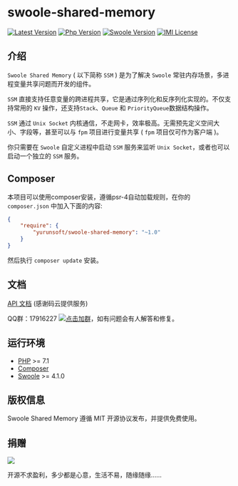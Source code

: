 # swoole-shared-memory

[![Latest Version](https://img.shields.io/packagist/v/yurunsoft/swoole-shared-memory.svg)](https://packagist.org/packages/yurunsoft/swoole-shared-memory)
[![Php Version](https://img.shields.io/badge/php-%3E=7.1-brightgreen.svg)](https://secure.php.net/)
[![Swoole Version](https://img.shields.io/badge/swoole-%3E=4.1.0-brightgreen.svg)](https://github.com/swoole/swoole-src)
[![IMI License](https://img.shields.io/github/license/Yurunsoft/swoole-shared-memory.svg)](https://github.com/Yurunsoft/swoole-shared-memory/blob/master/LICENSE)

## 介绍

`Swoole Shared Memory` ( 以下简称 `SSM` ) 是为了解决 `Swoole` 常驻内存场景，多进程变量共享问题而开发的组件。

`SSM` 直接支持任意变量的跨进程共享，它是通过序列化和反序列化实现的。不仅支持常用的 `KV` 操作，还支持`Stack`、`Queue` 和 `PriorityQueue`数据结构操作。

`SSM` 通过 `Unix Socket` 内核通信，不走网卡，效率极高。无需预先定义空间大小、字段等，甚至可以与 `fpm` 项目进行变量共享 ( `fpm` 项目仅可作为客户端 )。

你只需要在 `Swoole` 自定义进程中启动 `SSM` 服务来监听 `Unix Socket`，或者也可以启动一个独立的 `SSM` 服务。

## Composer

本项目可以使用composer安装，遵循psr-4自动加载规则，在你的 `composer.json` 中加入下面的内容:

```json
{
    "require": {
        "yurunsoft/swoole-shared-memory": "~1.0"
    }
}
```

然后执行 `composer update` 安装。

## 文档

[API 文档](https://apidoc.gitee.com/yurunsoft/swoole-shared-memory) (感谢码云提供服务)

QQ群：17916227 [![点击加群](https://pub.idqqimg.com/wpa/images/group.png "点击加群")](https://jq.qq.com/?_wv=1027&k=5wXf4Zq)，如有问题会有人解答和修复。

## 运行环境

- [PHP](https://php.net/) >= 7.1
- [Composer](https://getcomposer.org/)
- [Swoole](https://www.swoole.com/) >= 4.1.0

## 版权信息

Swoole Shared Memory 遵循 MIT 开源协议发布，并提供免费使用。

## 捐赠

<img src="https://raw.githubusercontent.com/Yurunsoft/swoole-shared-memory/dev/res/pay.png"/>

开源不求盈利，多少都是心意，生活不易，随缘随缘……
